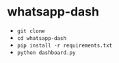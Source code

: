 # whatsapp-dash

* `git clone`
* `cd whatsapp-dash`
* `pip install -r requirements.txt`
* `python dashboard.py`
